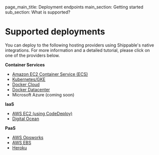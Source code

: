 page_main_title: Deployment endpoints
main_section: Getting started
sub_section: What is supported?

# Supported deployments

You can deploy to the following hosting providers using Shippable's native integrations. For more information and a detailed tutorial, please click on one of the providers below.

**Container Services**

- [Amazon EC2 Container Service (ECS)](../deploy/amazon-ecs/)
- [Kubernetes/GKE](../deploy/kubernetes/)
- [Docker Cloud](../deploy/docker-cloud/)
- [Docker Datacenter](../deploy/docker-datacenter/)
- Microsoft Azure (coming soon)

**IaaS**

- [AWS EC2 (using CodeDeploy)](../ci/deploy-to-ec2/)
- [Digital Ocean](../ci/deploy-to-digital-ocean/)

**PaaS**

- [AWS Opsworks](../ci/deploy-to-aws-opsworks/)
- [AWS EBS](../ci/deploy-to-aws-beanstalk/)
- [Heroku](../ci/deploy-heroku/)
